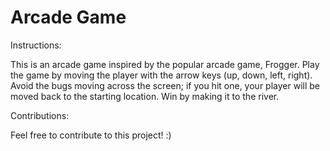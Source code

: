 Arcade Game
===============================

Instructions:

This is an arcade game inspired by the popular arcade game, Frogger. Play the game by moving the player with the arrow keys (up, down, left, right). Avoid the bugs moving across the screen; if you hit one, your player will be moved back to the starting location. Win by making it to the river.

Contributions:

Feel free to contribute to this project! :)
